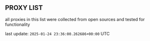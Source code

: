 ## PROXY LIST

all proxies in this list were collected from open sources and tested for functionality

last update: `2025-01-24 23:36:00.262686+00:00` UTC